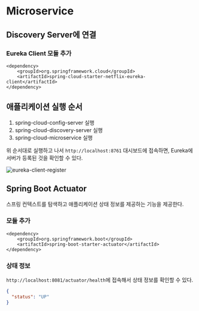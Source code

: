 # Microservice

## Discovery Server에 연결

### Eureka Client 모듈 추가
```
<dependency>
    <groupId>org.springframework.cloud</groupId>
    <artifactId>spring-cloud-starter-netflix-eureka-client</artifactId>
</dependency>
```

## 애플리케이션 실행 순서
1. spring-cloud-config-server 실행
2. spring-cloud-discovery-server 실행
3. spring-cloud-microservice 실행

위 순서대로 실행하고 나서 <code>http://localhost:8761</code> 대시보드에 접속하면, Eureka에 서버가 등록된 것을 확인할 수 있다.

![eureka-client-register](https://user-images.githubusercontent.com/43853352/74399216-6f08e380-4e5d-11ea-94fd-307d3dd16946.png)

## Spring Boot Actuator
스프링 컨텍스트를 탐색하고 애플리케이션 상태 정보를 제공하는 기능을 제공한다.

### 모듈 추가
```
<dependency>
    <groupId>org.springframework.boot</groupId>
    <artifactId>spring-boot-starter-actuator</artifactId>
</dependency>
```

### 상태 정보
<code>http://localhost:8081/actuator/health</code>에 접속해서 상태 정보를 확인할 수 있다.

```json
{
  "status": "UP"
}
```